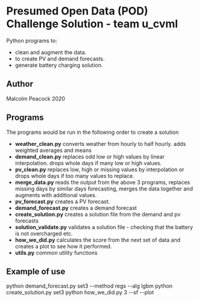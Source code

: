 # Presumed Open Data (POD) Challenge Solution - team u_cvml
Python programs to:
* clean and augment the data.
* to create PV and demand forecasts. 
* generate battery charging solution.

## Author
 Malcolm Peacock 2020 

## Programs

The programs would be run in the following order to create a solution
* **weather_clean.py** converts weather from hourly to half hourly. adds weighted averages and means
* **demand_clean.py** replaces odd low or high values by linear interpolation. drops whole days if many low or high values.
* **pv_clean.py** replaces low, high or missing values by interpolation or drops whole days if too many values to replace.
* **merge_data.py** reads the output from the above 3 programs, replaces missing days by similar days forecasting, merges the data together and augments with additional values.
* **pv_forecast.py** creates a PV forecast.
* **demand_forecast.py** creates a demand forecast
* **create_solution.py** creates a solution file from the demand and pv forecasts
* **solution_validate.py** validates a solution file - checking that the battery is not overcharged etc.
* **how_we_did.py** calculates the score from the next set of data and creates a plot to see how it performed.
* **utils.py** common utility functions

## Example of use
  python demand_forecast.py set3 --method regs --alg lgbm
  python create_solution.py set3
  python how_we_did.py 3 --sf --plot
